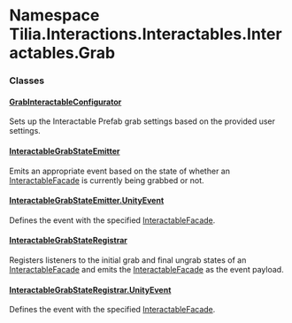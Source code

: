 # Namespace Tilia.Interactions.Interactables.Interactables.Grab

### Classes

#### [GrabInteractableConfigurator]

Sets up the Interactable Prefab grab settings based on the provided user settings.

#### [InteractableGrabStateEmitter]

Emits an appropriate event based on the state of whether an [InteractableFacade] is currently being grabbed or not.

#### [InteractableGrabStateEmitter.UnityEvent]

Defines the event with the specified [InteractableFacade].

#### [InteractableGrabStateRegistrar]

Registers listeners to the initial grab and final ungrab states of an [InteractableFacade] and emits the [InteractableFacade] as the event payload.

#### [InteractableGrabStateRegistrar.UnityEvent]

Defines the event with the specified [InteractableFacade].

[GrabInteractableConfigurator]: GrabInteractableConfigurator.md
[InteractableGrabStateEmitter]: InteractableGrabStateEmitter.md
[InteractableFacade]: Tilia.Interactions.Interactables.Interactables.InteractableFacade.md
[InteractableGrabStateEmitter.UnityEvent]: InteractableGrabStateEmitter.UnityEvent.md
[InteractableFacade]: Tilia.Interactions.Interactables.Interactables.InteractableFacade.md
[InteractableGrabStateRegistrar]: InteractableGrabStateRegistrar.md
[InteractableFacade]: Tilia.Interactions.Interactables.Interactables.InteractableFacade.md
[InteractableFacade]: Tilia.Interactions.Interactables.Interactables.InteractableFacade.md
[InteractableGrabStateRegistrar.UnityEvent]: InteractableGrabStateRegistrar.UnityEvent.md
[InteractableFacade]: Tilia.Interactions.Interactables.Interactables.InteractableFacade.md